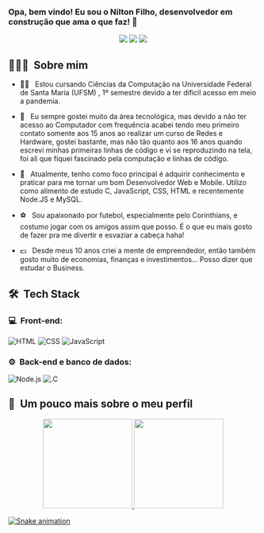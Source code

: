 ### Opa, bem vindo! Eu sou o Nilton Filho, desenvolvedor em construção que ama o que faz! 👋

<p align="center">
<a href="https://instagram.com/silva.nilton13"><img src="https://img.shields.io/badge/-@silva.nilton13_-E4405F?style=flat-square&logo=Instagram&logoColor=white"/></a>
<a href="https://www.linkedin.com/in/nilton-filho-402773177/"><img src="https://img.shields.io/badge/-Nilton%20Filho-0077B5?style=flat-square&logo=Linkedin&logoColor=white"/></a>
<a href="mailto:niltonandfilho@gmail.com"><img src="https://img.shields.io/badge/-niltonandfilho@gmail.com-D14836?style=flat-square&logo=Gmail&logoColor=white"/></a>
</p>

<h2> 👨🏻‍💻 &nbsp;Sobre mim </h2>

- 👨‍🎓 &nbsp; Estou cursando Ciências da Computação na Universidade Federal de Santa Maria (UFSM) , 1º semestre devido a ter dificil acesso em meio a pandemia. 

- 💖 &nbsp; Eu sempre gostei muito da área tecnológica, mas devido a não ter acesso ao Computador com frequência acabei tendo meu primeiro contato somente aos 15 anos ao realizar um curso de Redes e Hardware, gostei bastante, mas não tão quanto aos 16 anos quando escrevi minhas primeiras linhas de código e vi se reproduzindo na tela, foi ali que fiquei fascinado pela computação e linhas de código.

- 🚀 &nbsp; Atualmente, tenho como foco principal é adquirir conhecimento e praticar para me tornar um bom Desenvolvedor Web e Mobile. Utilizo como alimento de estudo C, JavaScript, CSS, HTML e recentemente Node.JS e MySQL.
 
- ⚽ &nbsp; Sou apaixonado por futebol, especialmente pelo Corinthians, e costumo jogar com os amigos assim que posso. É o que eu mais gosto de fazer pra me divertir e esvaziar a cabeça haha!

- 💵 &nbsp; Desde meus 10 anos criei a mente de empreendedor, então também gosto muito de economias, finanças e investimentos... Posso dizer que estudar o Business.

<h2> 🛠 &nbsp;Tech Stack</h2>
<h3>💻 &nbsp;Front-end:</h3>

![HTML](https://img.shields.io/badge/-HTML-333333?style=flat&logo=HTML5)
![CSS](https://img.shields.io/badge/-CSS-333333?style=flat&logo=CSS3&logoColor=1572B6)
![JavaScript](https://img.shields.io/badge/-JavaScript-333333?style=flat&logo=javascript)



<h3>⚙️ &nbsp;Back-end e banco de dados:</h3>

![Node.js](https://img.shields.io/badge/-Node.js-333333?style=flat&logo=node.js)
![.C](https://img.shields.io/badge/-C-333333?style=flat&logo=.C)

<h2>🚀 &nbsp;Um pouco mais sobre o meu perfil</h2>

<div align="center">
  <a href="https://github.com/niltonsilvafilho">
  <img height="180em" src="https://github-readme-stats.vercel.app/api?username=niltonsilvafilho&show_icons=true&theme=dracula"/>
  <img height="180em" src="https://github-readme-stats.vercel.app/api/top-langs/?username=niltonsilvafilho&layout=compact&langs_count=7&theme=dracula"/>
</div>
  
  
   ![Snake animation](https://github.com/niltonsilvafilho/niltonsilvafilho/blob/output/github-contribution-grid-snake.svg)
